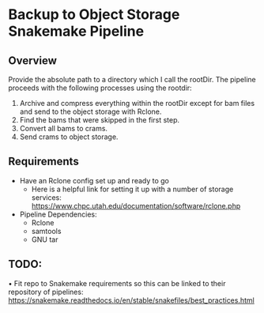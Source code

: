 # Backup to Object Storage Snakemake Pipeline

## Overview
Provide the absolute path to a directory which I call the rootDir. The pipeline proceeds with the following processes using the rootdir:

1. Archive and compress everything within the rootDir except for bam files and send to the object storage with Rclone.
2. Find the bams that were skipped in the first step.
3. Convert all bams to crams.
4. Send crams to object storage.

## Requirements

* Have an Rclone config set up and ready to go
  * Here is a helpful link for setting it up with a number of storage services: https://www.chpc.utah.edu/documentation/software/rclone.php 
* Pipeline Dependencies:
  * Rclone
  * samtools
  * GNU tar

## TODO:
• Fit repo to Snakemake requirements so this can be linked to their repository of pipelines: https://snakemake.readthedocs.io/en/stable/snakefiles/best_practices.html
